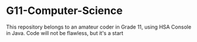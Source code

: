 # G11-Computer-Science

This repository belongs to an amateur coder in Grade 11, using HSA Console in Java. Code will not be flawless, but it's a start
